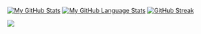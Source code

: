 [![My GitHub Stats](https://github-readme-stats.vercel.app/api/?username=kenzo44&hide_rank=true&hide_border=true&count_private=true&theme=tokyonight&show_icons=true)]()
[![My GitHub Language Stats](https://github-readme-stats.vercel.app/api/top-langs/?username=kenzo44&layout=compact&langs_count=8&hide_border=true&langs_count=5&theme=tokyonight)]()
[![GitHub Streak](http://github-readme-streak-stats.herokuapp.com?user=kenzo44&theme=tokyonight&hide_border=true&date_format=M%20j%5B%2C%20Y%5D)](https://git.io/streak-stats)


![](https://komarev.com/ghpvc/?username=kenzo44&color=blue)
